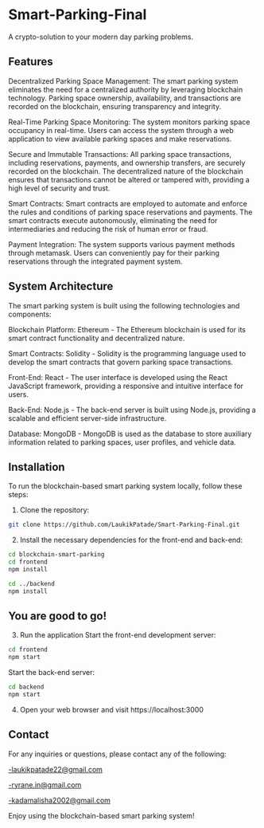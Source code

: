 # Smart-Parking-Final
A crypto-solution to your modern day parking problems.

## Features
Decentralized Parking Space Management: The smart parking system eliminates the need for a centralized authority by leveraging blockchain technology. Parking space ownership, availability, and transactions are recorded on the blockchain, ensuring transparency and integrity.

Real-Time Parking Space Monitoring: The system  monitors parking space occupancy in real-time. Users can access the system through a web application to view available parking spaces and make reservations.

Secure and Immutable Transactions: All parking space transactions, including reservations, payments, and ownership transfers, are securely recorded on the blockchain. The decentralized nature of the blockchain ensures that transactions cannot be altered or tampered with, providing a high level of security and trust.

Smart Contracts: Smart contracts are employed to automate and enforce the rules and conditions of parking space reservations and payments. The smart contracts execute autonomously, eliminating the need for intermediaries and reducing the risk of human error or fraud.

Payment Integration: The system supports various payment methods through metamask. Users can conveniently pay for their parking reservations through the integrated payment system.

## System Architecture
The smart parking system is built using the following technologies and components:

Blockchain Platform: Ethereum - The Ethereum blockchain is used for its smart contract functionality and decentralized nature.

Smart Contracts: Solidity - Solidity is the programming language used to develop the smart contracts that govern parking space transactions.

Front-End: React - The user interface is developed using the React JavaScript framework, providing a responsive and intuitive interface for users.

Back-End: Node.js - The back-end server is built using Node.js, providing a scalable and efficient server-side infrastructure.

Database: MongoDB - MongoDB is used as the database to store auxiliary information related to parking spaces, user profiles, and vehicle data.

## Installation


To run the blockchain-based smart parking system locally, follow these steps:

1. Clone the repository:

```bash
git clone https://github.com/LaukikPatade/Smart-Parking-Final.git
```

2. Install the necessary dependencies for the front-end and back-end:

```bash
cd blockchain-smart-parking
cd frontend
npm install

cd ../backend
npm install
```

## You are good to go!

3. Run the application
Start the front-end development server:

```bash
cd frontend
npm start
```

Start the back-end server:
```bash
cd backend
npm start
```

4. Open your web browser and visit https://localhost:3000

## Contact
For any inquiries or questions, please contact any of the following:

-laukikpatade22@gmail.com

-ryrane.in@gmail.com

-kadamalisha2002@gmail.com

Enjoy using the blockchain-based smart parking system!













